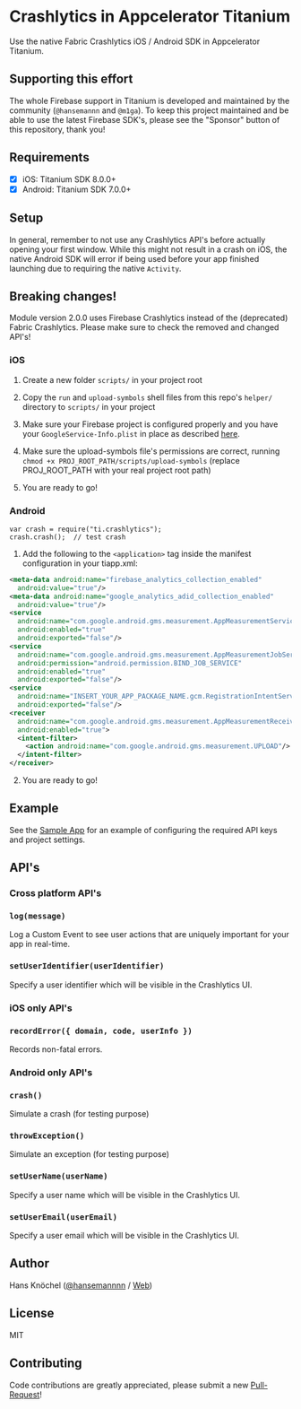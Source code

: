# Crashlytics in Appcelerator Titanium

Use the native Fabric Crashlytics iOS / Android SDK in Appcelerator Titanium.

## Supporting this effort

The whole Firebase support in Titanium is developed and maintained by the community (`@hansemannn` and `@m1ga`). To keep
this project maintained and be able to use the latest Firebase SDK's, please see the "Sponsor" button of this repository,
thank you!

## Requirements

- [x] iOS: Titanium SDK 8.0.0+
- [x] Android: Titanium SDK 7.0.0+

## Setup

In general, remember to not use any Crashlytics API's before actually opening your first window. While this might not result
in a crash on iOS, the native Android SDK will error if being used before your app finished launching due to requiring the
native `Activity`.

## Breaking changes!

Module version 2.0.0 uses Firebase Crashlytics instead of the (deprecated) Fabric Crashlytics. Please make sure to check the
removed and changed API's!

### iOS

1. Create a new folder `scripts/` in your project root
2. Copy the `run` and `upload-symbols` shell files from this repo's `helper/` directory to `scripts/` in your project
3. Make sure your Firebase project is configured properly and you have your `GoogleService-Info.plist` in place
   as described [here](https://github.com/hansemannn/titanium-firebase).
4. Make sure the upload-symbols file's permissions are correct, running `chmod +x PROJ_ROOT_PATH/scripts/upload-symbols`
   (replace PROJ_ROOT_PATH with your real project root path)

5. You are ready to go!

### Android

```
var crash = require("ti.crashlytics");
crash.crash();  // test crash
```

1. Add the following to the `<application>` tag inside the manifest configuration in your tiapp.xml:
```xml
<meta-data android:name="firebase_analytics_collection_enabled"
  android:value="true"/>
<meta-data android:name="google_analytics_adid_collection_enabled"
  android:value="true"/>
<service
  android:name="com.google.android.gms.measurement.AppMeasurementService"
  android:enabled="true"
  android:exported="false"/>
<service
  android:name="com.google.android.gms.measurement.AppMeasurementJobService"
  android:permission="android.permission.BIND_JOB_SERVICE"
  android:enabled="true"
  android:exported="false"/>
<service
  android:name="INSERT_YOUR_APP_PACKAGE_NAME.gcm.RegistrationIntentService"
  android:exported="false"/>
<receiver
  android:name="com.google.android.gms.measurement.AppMeasurementReceiver"
  android:enabled="true">
  <intent-filter>
    <action android:name="com.google.android.gms.measurement.UPLOAD"/>
  </intent-filter>
</receiver>
```
2. You are ready to go!

## Example

See the [Sample App](https://github.com/hansemannn/titanium-crashlytics-demo/blob/master/README.md) for an example of configuring
the required API keys and project settings.

## API's

### Cross platform API's

### `log(message)`

Log a Custom Event to see user actions that are uniquely important for your app in real-time.

### `setUserIdentifier(userIdentifier)`

Specify a user identifier which will be visible in the Crashlytics UI.
### iOS only API's

### `recordError({ domain, code, userInfo })`

Records non-fatal errors.

### Android only API's

### `crash()`

Simulate a crash (for testing purpose)

### `throwException()`

Simulate an exception (for testing purpose)

### `setUserName(userName)`

Specify a user name which will be visible in the Crashlytics UI.

### `setUserEmail(userEmail)`

Specify a user email which will be visible in the Crashlytics UI.


## Author

Hans Knöchel ([@hansemannnn](https://twitter.com/hansemannnn) / [Web](https://hans-knoechel.de))

## License

MIT

## Contributing

Code contributions are greatly appreciated, please submit a new [Pull-Request](https://github.com/hansemannn/titanium-crashlytics/pull/new/master)!
